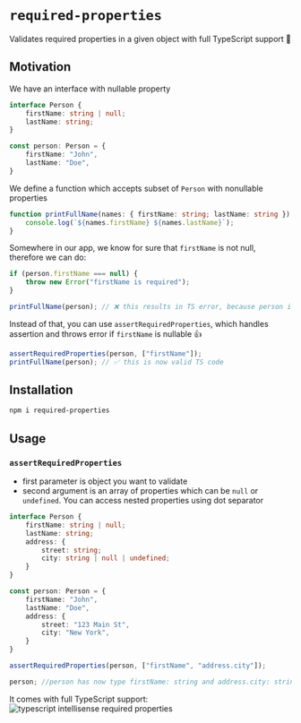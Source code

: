 # `required-properties`

Validates required properties in a given object with full TypeScript support 🚀

## Motivation

We have an interface with nullable property

```ts
interface Person {
    firstName: string | null;
    lastName: string;
}

const person: Person = {
    firstName: "John",
    lastName: "Doe",
}
```

We define a function which accepts subset of `Person` with nonullable properties

```ts
function printFullName(names: { firstName: string; lastName: string }) {
    console.log(`${names.firstName} ${names.lastName}`);
}
```

Somewhere in our app, we know for sure that `firstName` is not null, therefore we can do:

```ts
if (person.firstName === null) {
    throw new Error("firstName is required");
}

printFullName(person); // ❌ this results in TS error, because person is still of type Person which has nullable property firstName
```

Instead of that, you can use `assertRequiredProperties`, which handles assertion and throws error if `firstName` is
nullable 👍

```ts
assertRequiredProperties(person, ["firstName"]);
printFullName(person); // ✅ this is now valid TS code
```

## Installation

```bash
npm i required-properties
```

## Usage

### `assertRequiredProperties`

- first parameter is object you want to validate
- second argument is an array of properties which can be `null` or `undefined`. You can access nested properties using
  dot separator

```ts
interface Person {
    firstName: string | null;
    lastName: string;
    address: {
        street: string;
        city: string | null | undefined;
    }
}

const person: Person = {
    firstName: "John",
    lastName: "Doe",
    address: {
        street: "123 Main St",
        city: "New York",
    }
}

assertRequiredProperties(person, ["firstName", "address.city"]);

person; //person has now type firstName: string and address.city: string 
```

It comes with full TypeScript support:
![typescript intellisense required properties](https://gcdnb.pbrd.co/images/Gwv3WzyumIHf.png?o=1)
